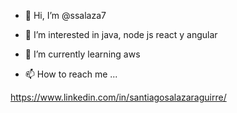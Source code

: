- 👋 Hi, I’m @ssalaza7
- 👀 I’m interested in java, node js react y angular
- 🌱 I’m currently learning aws

- 📫 How to reach me ...

https://www.linkedin.com/in/santiagosalazaraguirre/
